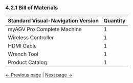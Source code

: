 ### 4.2.1 Bill of Materials

| Standard Visual-Navigation Version | Quantity |
|------------------------------------|----------|
| myAGV Pro Complete Machine         | 1        |
| Wireless Controller                | 1        |
| HDMI Cable                         | 1        |
| Wrench Tool                        | 1        |
| Product Catalog                    | 1        |


[← Previous page](4.1-BasicEdition.md) | [Next page →](4.2.2-SystemIntroduction.md)
